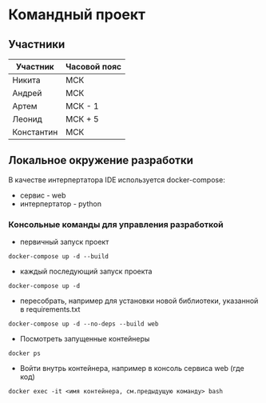 # Командный проект
## Участники
Участник | Часовой пояс |
---|-------------
Никита  | МСК
Андрей | МСК
Артем | МСК - 1
Леонид | МСК + 5
Константин | МСК
## Локальное окружение разработки
В качестве интерпертатора IDE используется docker-compose:
* сервис - web
* интерпертатор - python
### Консольные команды для управления разработкой
* первичный запуск проект
```commandline
docker-compose up -d --build
```
* каждый последующий запуск проекта
```commandline
docker-compose up -d
```
* пересобрать, например для установки новой библиотеки, указанной в requirements.txt
```commandline
docker-compose up -d --no-deps --build web
```
* Посмотреть запущенные контейнеры
```commandline
docker ps
```
* Войти внутрь контейнера, например в консоль сервиса web (где код)
```commandline
docker exec -it <имя контейнера, см.предыдущую команду> bash
```
